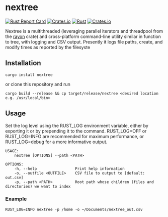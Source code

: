 # nextree
[![Rust Report Card](https://rust-reportcard.xuri.me/badge/github.com/mcaveniathor/nextree)](https://rust-reportcard.xuri.me/report/github.com/mcaveniathor/nextree)
[![Crates.io](https://img.shields.io/crates/v/nextree)](https://crates.io/crates/nextree)
[![Rust](https://github.com/mcaveniathor/nextree/actions/workflows/rust.yml/badge.svg)](https://github.com/mcaveniathor/nextree/actions/workflows/rust.yml)
[![Crates.io](https://img.shields.io/crates/l/toboggan)](https://lbesson.mit-license.org)

Nextree is a multithreaded (leveraging parallel iterators and threadpool from the [rayon](https://github.com/rayon-rs/rayon) crate) and cross-platform command-line utility similar in function to tree, with logging and CSV output. Presently it logs file paths, create, and modify times as reported by the filesyste

## Installation
`cargo install nextree`

or clone this repository and run

`cargo build --release && cp target/release/nextree <desired location e.g. /usr/local/bin>`

## Usage
Set the log level using the RUST_LOG environment variable, either by exporting it or by prepending it to the command.
RUST_LOG=OFF or RUST_LOG=INFO are recommended for maximum performance, or RUST_LOG=debug for a more informative output.

```
USAGE:
    nextree [OPTIONS] --path <PATH>

OPTIONS:
    -h, --help                 Print help information
    -o, --outfile <OUTFILE>    CSV file to output to [default: out.csv]
    -p, --path <PATH>          Root path whose children (files and directories) we want to index
```

### Example
`RUST_LOG=INFO nextree -p /home -o ~/Documents/nextree_out.csv`
